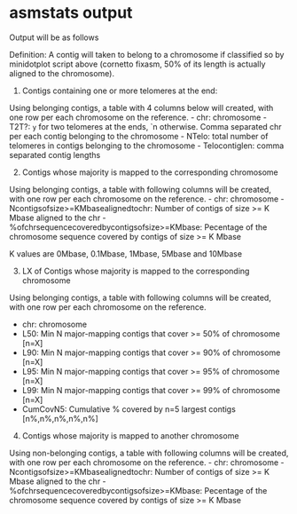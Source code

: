 # asmstats output

Output will be as follows

Definition: A contig will taken to belong to a chromosome if classified so by minidotplot script above (cornetto fixasm, 50% of its length is actually aligned to the chromosome).

1. Contigs containing one or more telomeres at the end:

Using belonging contigs, a table with 4 columns below will created, with one row per each chromosome on the reference.
    - chr: chromosome
    - T2T?: `y` for two telomeres at the ends, `n otherwise. Comma separated chr per each contig belonging to the chromosome
    - NTelo: total number of telomeres in contigs belonging to the chromosome
    - Telocontiglen: comma separated contig lengths


2. Contigs whose majority is mapped to the corresponding chromosome

Using belonging contigs, a table with following columns will be created, with one row per each chromosome on the reference.
    - chr: chromosome
    - Ncontigsofsize>=KMbasealignedtochr: Number of contigs of size >= K Mbase aligned to the chr
    - %ofchrsequencecoveredbycontigsofsize>=KMbase: Pecentage of the chromosome sequence covered by contigs of size >= K Mbase

K values are 0Mbase, 0.1Mbase, 1Mbase, 5Mbase  and 10Mbase

3. LX of Contigs whose majority is mapped to the corresponding chromosome

Using belonging contigs, a table with following columns will be created, with one row per each chromosome on the reference.
- chr: chromosome
- L50: Min N major-mapping contigs that cover >= 50% of chromosome [n=X]
- L90: Min N major-mapping contigs that cover >= 90% of chromosome [n=X]
- L95: Min N major-mapping contigs that cover >= 95% of chromosome [n=X]
- L99: Min N major-mapping contigs that cover >= 99% of chromosome [n=X]
- CumCovN5: Cumulative % covered by n=5 largest contigs [n%,n%,n%,n%,n%]

4. Contigs whose majority is mapped to another chromosome

Using non-belonging contigs, a table with following columns will be created, with one row per each chromosome on the reference.
    - chr: chromosome
    - Ncontigsofsize>=KMbasealignedtochr: Number of contigs of size >= K Mbase aligned to the chr
    - %ofchrsequencecoveredbycontigsofsize>=KMbase: Pecentage of the chromosome sequence covered by contigs of size >= K Mbase
